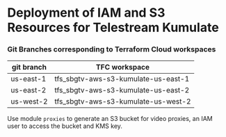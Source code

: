 # Deployment of IAM and S3 Resources for Telestream Kumulate

### Git Branches corresponding to Terraform Cloud workspaces

| git branch | TFC workspace                       |
| ---------- | ----------------------------------- |
| us-east-1  | tfs_sbgtv-aws-s3-kumulate-us-east-1 |
| us-east-2  | tfs_sbgtv-aws-s3-kumulate-us-east-2 |
| us-west-2  | tfs_sbgtv-aws-s3-kumulate-us-west-2 |

Use module `proxies` to generate an S3 bucket for video proxies, an IAM user to access the bucket and KMS key.